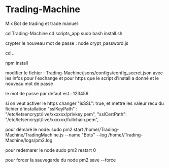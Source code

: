# Trading-Machine
Mix Bot de trading et trade manuel

cd Trading-Machine
cd scripts_app
sudo bash install.sh

crypter le nouveau mot de passe :
node crypt_password.js


cd ..

npm install



modifier le fichier : Trading-Machine/jsons/configs/config_secret.json avec les infos pour l'exchange et pour https que le script d'install a donné et le nouveau mot de passe 

le mot de passe par defaut est : 123456

si on veut activer le https changer 
"isSSL": true,
et mettre les valeur recu du fichier d'installation
"sslKeyPath" : "/etc/letsencrypt/live/xxxxxx/privkey.pem",
"sslCertPath": "/etc/letsencrypt/live/xxxxxx/fullchain.pem",








pour démaré le node:
sudo pm2 start /home/<xxxxx>/Trading-Machine/TradingMachine.js --name "Bots" --log /home/<xxxxx>/Trading-Machine/logs/pm2.log


pour redemarer le node
sudo pm2 restart 0


pour forcer la sauvegarde du node
pm2 save --force
